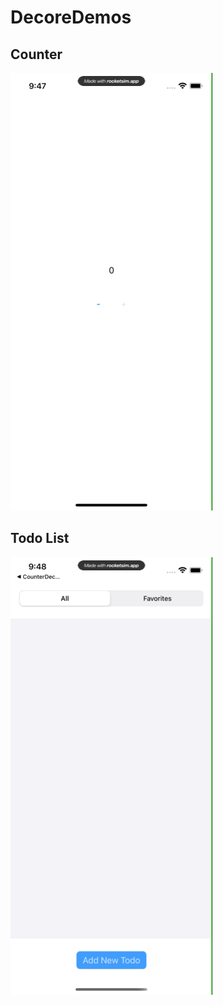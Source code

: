 # DecoreDemos

## Counter

![Counter](media/counter.gif)

## Todo List 

![Todo List](media/todo-list.gif)

